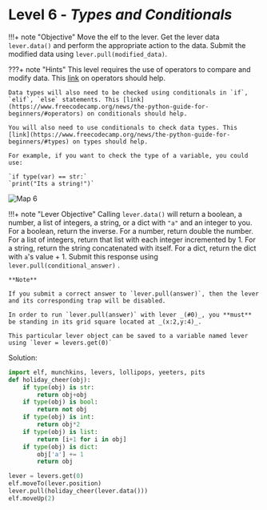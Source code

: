 # Level 6 - *Types and Conditionals*

!!!+ note "Objective"
    Move the elf to the lever. Get the lever data `lever.data()` and perform the appropriate action to the data. Submit the modified data using `lever.pull(modified_data)`.

???+ note "Hints"
    This level requires the use of operators to compare and modify data. This [link](https://www.freecodecamp.org/news/the-python-guide-for-beginners/#operators) on operators should help.  
  
    Data types will also need to be checked using conditionals in `if`, `elif`, `else` statements. This [link](https://www.freecodecamp.org/news/the-python-guide-for-beginners/#operators) on conditionals should help.  
  
    You will also need to use conditionals to check data types. This [link](https://www.freecodecamp.org/news/the-python-guide-for-beginners/#types) on types should help.

    For example, if you want to check the type of a variable, you could use:

    `if type(var) == str:`  
    `print("Its a string!")`
 
 ![Map 6](/img/term_tec/img8.png)
 
 !!!+ note "Lever Objective"
    Calling `lever.data()` will return a boolean, a number, a list of integers, a string, or a dict with `"a"` and an integer to you. For a boolean, return the inverse. For a number, return double the number. For a list of integers, return that list with each integer incremented by 1. For a string, return the string concatenated with itself. For a dict, return the dict with `a`'s value + 1. Submit this response using `lever.pull(conditional_answer)` .

    **Note**  
  
    If you submit a correct answer to `lever.pull(answer)`, then the lever and its corresponding trap will be disabled.  
  
    In order to run `lever.pull(answer)` with lever _(#0)_, you **must** be standing in its grid square located at _(x:2,y:4)_.  
  
    This particular lever object can be saved to a variable named lever using `lever = levers.get(0)`

Solution:

```python
import elf, munchkins, levers, lollipops, yeeters, pits
def holiday_cheer(obj):
    if type(obj) is str:
        return obj+obj
    if type(obj) is bool:
        return not obj
    if type(obj) is int:
        return obj*2
    if type(obj) is list:
        return [i+1 for i in obj]
    if type(obj) is dict:
        obj['a'] += 1
        return obj

lever = levers.get(0)
elf.moveTo(lever.position)
lever.pull(holiday_cheer(lever.data()))
elf.moveUp(2)
```